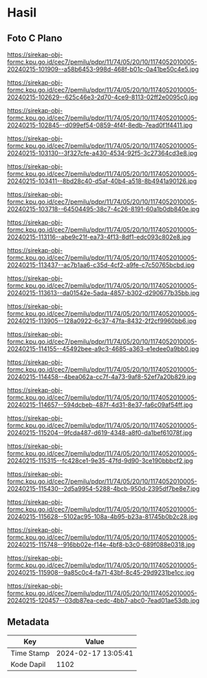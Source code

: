 # Hasil

## Foto C Plano

https://sirekap-obj-formc.kpu.go.id/cec7/pemilu/pdpr/11/74/05/20/10/1174052010005-20240215-101909--a58b6453-998d-468f-b01c-0a41be50c4e5.jpg

https://sirekap-obj-formc.kpu.go.id/cec7/pemilu/pdpr/11/74/05/20/10/1174052010005-20240215-102629--625c46e3-2d70-4ce9-8113-02ff2e0095c0.jpg

https://sirekap-obj-formc.kpu.go.id/cec7/pemilu/pdpr/11/74/05/20/10/1174052010005-20240215-102845--d099ef54-0859-4f4f-8edb-7ead0f1f4411.jpg

https://sirekap-obj-formc.kpu.go.id/cec7/pemilu/pdpr/11/74/05/20/10/1174052010005-20240215-103130--3f327cfe-a430-4534-92f5-3c27364cd3e8.jpg

https://sirekap-obj-formc.kpu.go.id/cec7/pemilu/pdpr/11/74/05/20/10/1174052010005-20240215-103411--8bd28c40-d5af-40b4-a518-8b4941a90126.jpg

https://sirekap-obj-formc.kpu.go.id/cec7/pemilu/pdpr/11/74/05/20/10/1174052010005-20240215-103718--64504495-38c7-4c26-8191-60a1b0db840e.jpg

https://sirekap-obj-formc.kpu.go.id/cec7/pemilu/pdpr/11/74/05/20/10/1174052010005-20240215-113116--abe9c21f-ea73-4f13-8df1-edc093c802e8.jpg

https://sirekap-obj-formc.kpu.go.id/cec7/pemilu/pdpr/11/74/05/20/10/1174052010005-20240215-113437--ac7b1aa6-c35d-4cf2-a9fe-c7c50765bcbd.jpg

https://sirekap-obj-formc.kpu.go.id/cec7/pemilu/pdpr/11/74/05/20/10/1174052010005-20240215-113613--da01542e-5ada-4857-b302-d290677b35bb.jpg

https://sirekap-obj-formc.kpu.go.id/cec7/pemilu/pdpr/11/74/05/20/10/1174052010005-20240215-113905--128a0922-6c37-47fa-8432-2f2cf9960bb6.jpg

https://sirekap-obj-formc.kpu.go.id/cec7/pemilu/pdpr/11/74/05/20/10/1174052010005-20240215-114155--45492bee-a9c3-4685-a363-e1edee0a9bb0.jpg

https://sirekap-obj-formc.kpu.go.id/cec7/pemilu/pdpr/11/74/05/20/10/1174052010005-20240215-114458--4bea062a-cc7f-4a73-9af8-52ef7a20b829.jpg

https://sirekap-obj-formc.kpu.go.id/cec7/pemilu/pdpr/11/74/05/20/10/1174052010005-20240215-114657--594dcbeb-487f-4d31-8e37-fa6c09af54ff.jpg

https://sirekap-obj-formc.kpu.go.id/cec7/pemilu/pdpr/11/74/05/20/10/1174052010005-20240215-115204--9fcda487-d619-4348-a8f0-da1bef61078f.jpg

https://sirekap-obj-formc.kpu.go.id/cec7/pemilu/pdpr/11/74/05/20/10/1174052010005-20240215-115315--fc428ce1-9e35-47fd-9d90-3ce190bbbcf2.jpg

https://sirekap-obj-formc.kpu.go.id/cec7/pemilu/pdpr/11/74/05/20/10/1174052010005-20240215-115430--2d5a9954-5288-4bcb-950d-2395df7be8e7.jpg

https://sirekap-obj-formc.kpu.go.id/cec7/pemilu/pdpr/11/74/05/20/10/1174052010005-20240215-115628--5102ac95-108a-4b95-b23a-81745b0b2c28.jpg

https://sirekap-obj-formc.kpu.go.id/cec7/pemilu/pdpr/11/74/05/20/10/1174052010005-20240215-115748--916bb02e-f14e-4bf8-b3c0-689f088e0318.jpg

https://sirekap-obj-formc.kpu.go.id/cec7/pemilu/pdpr/11/74/05/20/10/1174052010005-20240215-115908--9a85c0c4-fa71-43bf-8c45-29d9231be1cc.jpg

https://sirekap-obj-formc.kpu.go.id/cec7/pemilu/pdpr/11/74/05/20/10/1174052010005-20240215-120457--03db87ea-cedc-4bb7-abc0-7ead01ae53db.jpg


## Metadata

| Key        | Value               |
| ---------- | ------------------- |
| Time Stamp | 2024-02-17 13:05:41 |
| Kode Dapil | 1102                |



